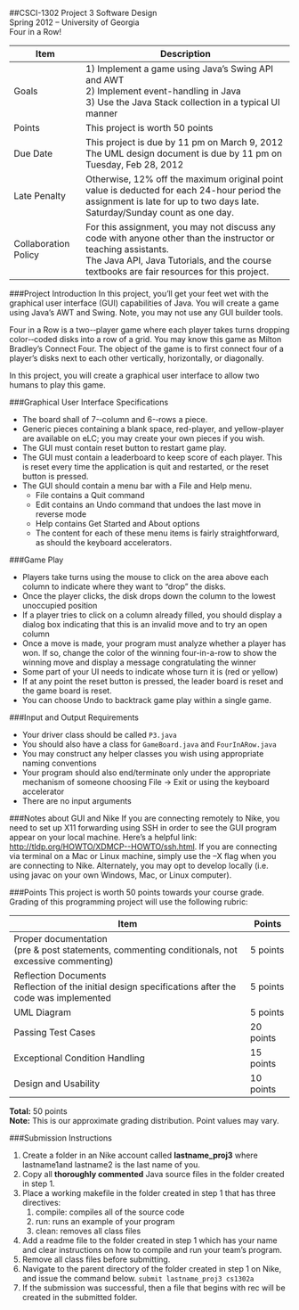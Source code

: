 ##CSCI-1302 Project 3
Software Design  
Spring 2012 – University of Georgia  
Four in a Row!

Item | Description
---- | -----------
Goals | 1) Implement a game using Java’s Swing API and AWT <br> 2) Implement event-handling in Java <br> 3) Use the Java Stack collection in a typical UI manner
Points |	This project is worth 50 points 
Due Date | This project is due by 11 pm on March 9, 2012 <br> The UML design document is due by 11 pm on Tuesday, Feb 28, 2012 
Late Penalty | Otherwise, 12% off the maximum original point value is deducted for each 24-hour period the assignment is late for up to two days late. <br> Saturday/Sunday count as one day.
Collaboration Policy | For this assignment, you may not discuss any code with anyone other than the instructor or teaching assistants. <br> The Java API, Java Tutorials, and the course textbooks are fair resources for this project.

###Project Introduction 
In this project, you’ll get your feet wet with the graphical user interface (GUI) capabilities of Java. You will create a game using Java’s AWT and Swing. Note, you may not use any GUI builder tools. 
 
Four in a Row is a two-­‐player game where each player takes turns dropping color-­‐coded disks into a row of a grid. You may know this game as Milton Bradley’s Connect Four. The object of the game is to first connect four of a player’s disks next to each other vertically, horizontally, or diagonally. 
 
In this project, you will create a graphical user interface to allow two humans to play this game. 

###Graphical User Interface Specifications 
 
* The board shall of 7-­‐column and 6-­‐rows a piece. 
* Generic pieces containing a blank space, red-player, and yellow-player are available on eLC; you  may create your own pieces if you wish. 
* The GUI must contain reset button to restart game play. 
* The GUI must contain a leaderboard to keep score of each player. This is reset every time the application is quit and restarted, or the reset button is pressed. 
* The GUI should contain a menu bar with a File and Help menu.
	* File contains a Quit command
	* Edit contains an Undo command that undoes the last move in reverse mode
	* Help contains Get Started and About options
	* The content for each of these menu items is fairly straightforward, as should the keyboard accelerators.

###Game Play
* Players take turns using the mouse to click on the area above each column to indicate where they want to “drop” the disks.
* Once the player clicks, the disk drops down the column to the lowest unoccupied position
* If a player tries to click on a column already filled, you should display a dialog box indicating that this is an invalid move and to try an open column
* Once a move is made, your program must analyze whether a player has won. If so, change the color of the winning four-in-a-row to show the winning move and display a message congratulating the winner
* Some part of your UI needs to indicate whose turn it is (red or yellow)
* If at any point the reset button is pressed, the leader board is reset and the game board is reset.
* You can choose Undo to backtrack game play within a single game.

###Input and Output Requirements
* Your driver class should be called `P3.java`
* You should also have a class for `GameBoard.java` and `FourInARow.java`
* You may construct any helper classes you wish using appropriate naming conventions
* Your program should also end/terminate only under the appropriate mechanism of someone choosing File -> Exit or using the keyboard accelerator
* There are no input arguments

###Notes about GUI and Nike
If you are connecting remotely to Nike, you need to set up X11 forwarding using SSH in order to see the GUI program appear on your local machine. Here’s a helpful link: http://tldp.org/HOWTO/XDMCP--HOWTO/ssh.html. If you are connecting via terminal on a Mac or Linux machine, simply use the –X flag when you are connecting to Nike. Alternately, you may opt to develop locally (i.e. using javac on your own Windows, Mac, or Linux computer).

###Points
This project is worth 50 points towards your course grade. Grading of this programming project will use the following rubric:

Item | Points
---- | ------
Proper documentation <br> (pre & post statements, commenting conditionals, not excessive commenting) | 5 points
Reflection Documents <br> Reflection of the initial design specifications after the code was implemented | 5 points
UML Diagram | 5 points
Passing Test Cases | 20 points
Exceptional Condition Handling | 15 points
Design and Usability | 10 points

**Total:** 50 points  
**Note:** This is our approximate grading distribution. Point values may vary.

###Submission Instructions
1. Create a folder in an Nike account called **lastname_proj3** where lastname1and lastname2 is the last name of you.
2. Copy all **thoroughly commented** Java source files in the folder created in step 1.
3. Place a working makefile in the folder created in step 1 that has three directives:
	1. compile: compiles all of the source code
	2. run: runs an example of your program
	3. clean: removes all class files
4. Add a readme file to the folder created in step 1 which has your name and clear instructions on how to compile and run your team’s program.
5. Remove all class files before submitting.
6. Navigate to the parent directory of the folder created in step 1 on Nike, and issue the command below.
`submit lastname_proj3 cs1302a`
7. If the submission was successful, then a file that begins with rec will be created in the submitted folder.
